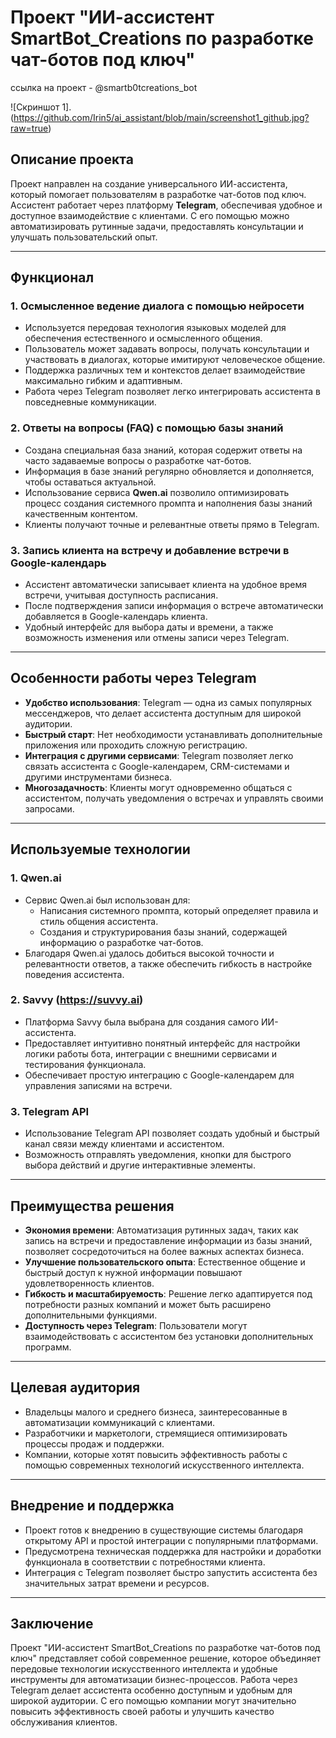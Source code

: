 # Проект "ИИ-ассистент SmartBot_Creations по разработке чат-ботов под ключ"
ссылка на проект - @smartb0tcreations_bot

![Скриншот 1].(https://github.com/Irin5/ai_assistant/blob/main/screenshot1_github.jpg?raw=true)



## Описание проекта

Проект направлен на создание универсального ИИ-ассистента, который помогает пользователям в разработке чат-ботов под ключ. Ассистент работает через платформу **Telegram**, обеспечивая удобное и доступное взаимодействие с клиентами. С его помощью можно автоматизировать рутинные задачи, предоставлять консультации и улучшать пользовательский опыт.

---

## Функционал

### 1. **Осмысленное ведение диалога с помощью нейросети**
   - Используется передовая технология языковых моделей для обеспечения естественного и осмысленного общения.
   - Пользователь может задавать вопросы, получать консультации и участвовать в диалогах, которые имитируют человеческое общение.
   - Поддержка различных тем и контекстов делает взаимодействие максимально гибким и адаптивным.
   - Работа через Telegram позволяет легко интегрировать ассистента в повседневные коммуникации.

### 2. **Ответы на вопросы (FAQ) с помощью базы знаний**
   - Создана специальная база знаний, которая содержит ответы на часто задаваемые вопросы о разработке чат-ботов.
   - Информация в базе знаний регулярно обновляется и дополняется, чтобы оставаться актуальной.
   - Использование сервиса **Qwen.ai** позволило оптимизировать процесс создания системного промпта и наполнения базы знаний качественным контентом.
   - Клиенты получают точные и релевантные ответы прямо в Telegram.

### 3. **Запись клиента на встречу и добавление встречи в Google-календарь**
   - Ассистент автоматически записывает клиента на удобное время встречи, учитывая доступность расписания.
   - После подтверждения записи информация о встрече автоматически добавляется в Google-календарь клиента.
   - Удобный интерфейс для выбора даты и времени, а также возможность изменения или отмены записи через Telegram.

---

## Особенности работы через Telegram

- **Удобство использования**: Telegram — одна из самых популярных мессенджеров, что делает ассистента доступным для широкой аудитории.
- **Быстрый старт**: Нет необходимости устанавливать дополнительные приложения или проходить сложную регистрацию.
- **Интеграция с другими сервисами**: Telegram позволяет легко связать ассистента с Google-календарем, CRM-системами и другими инструментами бизнеса.
- **Многозадачность**: Клиенты могут одновременно общаться с ассистентом, получать уведомления о встречах и управлять своими запросами.

---

## Используемые технологии

### 1. **Qwen.ai**
   - Сервис Qwen.ai был использован для:
     - Написания системного промпта, который определяет правила и стиль общения ассистента.
     - Создания и структурирования базы знаний, содержащей информацию о разработке чат-ботов.
   - Благодаря Qwen.ai удалось добиться высокой точности и релевантности ответов, а также обеспечить гибкость в настройке поведения ассистента.

### 2. **Savvy (https://suvvy.ai)**
   - Платформа Savvy была выбрана для создания самого ИИ-ассистента.
   - Предоставляет интуитивно понятный интерфейс для настройки логики работы бота, интеграции с внешними сервисами и тестирования функционала.
   - Обеспечивает простую интеграцию с Google-календарем для управления записями на встречи.

### 3. **Telegram API**
   - Использование Telegram API позволяет создать удобный и быстрый канал связи между клиентами и ассистентом.
   - Возможность отправлять уведомления, кнопки для быстрого выбора действий и другие интерактивные элементы.

---

## Преимущества решения

- **Экономия времени**: Автоматизация рутинных задач, таких как запись на встречи и предоставление информации из базы знаний, позволяет сосредоточиться на более важных аспектах бизнеса.
- **Улучшение пользовательского опыта**: Естественное общение и быстрый доступ к нужной информации повышают удовлетворенность клиентов.
- **Гибкость и масштабируемость**: Решение легко адаптируется под потребности разных компаний и может быть расширено дополнительными функциями.
- **Доступность через Telegram**: Пользователи могут взаимодействовать с ассистентом без установки дополнительных программ.

---

## Целевая аудитория

- Владельцы малого и среднего бизнеса, заинтересованные в автоматизации коммуникаций с клиентами.
- Разработчики и маркетологи, стремящиеся оптимизировать процессы продаж и поддержки.
- Компании, которые хотят повысить эффективность работы с помощью современных технологий искусственного интеллекта.

---

## Внедрение и поддержка

- Проект готов к внедрению в существующие системы благодаря открытому API и простой интеграции с популярными платформами.
- Предусмотрена техническая поддержка для настройки и доработки функционала в соответствии с потребностями клиента.
- Интеграция с Telegram позволяет быстро запустить ассистента без значительных затрат времени и ресурсов.

---

## Заключение

Проект "ИИ-ассистент SmartBot_Creations по разработке чат-ботов под ключ" представляет собой современное решение, которое объединяет передовые технологии искусственного интеллекта и удобные инструменты для автоматизации бизнес-процессов. Работа через Telegram делает ассистента особенно доступным и удобным для широкой аудитории. С его помощью компании могут значительно повысить эффективность своей работы и улучшить качество обслуживания клиентов.
